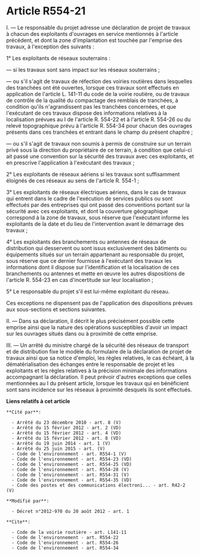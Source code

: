 # Article R554-21

I. ― Le responsable du projet adresse une déclaration de projet de travaux à chacun des exploitants d'ouvrages en service
mentionnés à l'article précédent, et dont la zone d'implantation est touchée par l'emprise des travaux, à l'exception des
suivants : 

1° Les exploitants de réseaux souterrains : 

― si les travaux sont sans impact sur les réseaux souterrains ; 

― ou s'il s'agit de travaux de réfection des voiries routières dans lesquelles des tranchées ont été ouvertes, lorsque ces
travaux sont effectués en application de l'article L. 141-11 du code de la voirie routière, ou de travaux de contrôle de la
qualité du compactage des remblais de tranchées, à condition qu'ils n'agrandissent pas les tranchées concernées, et que
l'exécutant de ces travaux dispose des informations relatives à la localisation prévues au I de l'article R. 554-22 et à
l'article R. 554-26 ou du relevé topographique prévu à l'article R. 554-34 pour chacun des ouvrages présents dans ces
tranchées et entrant dans le champ du présent chapitre ; 

― ou s'il s'agit de travaux non soumis à permis de construire sur un terrain privé sous la direction du propriétaire de ce
terrain, à condition que celui-ci ait passé une convention sur la sécurité des travaux avec ces exploitants, et en prescrive
l'application à l'exécutant des travaux ; 

2° Les exploitants de réseaux aériens si les travaux sont suffisamment éloignés de ces réseaux au sens de l'article R.
554-1 ; 

3° Les exploitants de réseaux électriques aériens, dans le cas de travaux qui entrent dans le cadre de l'exécution de
services publics ou sont effectués par des entreprises qui ont passé des conventions portant sur la sécurité avec ces
exploitants, et dont la couverture géographique correspond à la zone de travaux, sous réserve que l'exécutant informe les
exploitants de la date et du lieu de l'intervention avant le démarrage des travaux ; 

4° Les exploitants des branchements ou antennes de réseaux de distribution qui desservent ou sont issus exclusivement des
bâtiments ou équipements situés sur un terrain appartenant au responsable du projet, sous réserve que ce dernier fournisse à
l'exécutant des travaux les informations dont il dispose sur l'identification et la localisation de ces branchements ou
antennes et mette en œuvre les autres dispositions de l'article R. 554-23 en cas d'incertitude sur leur localisation ; 

5° Le responsable du projet s'il est lui-même exploitant du réseau. 

Ces exceptions ne dispensent pas de l'application des dispositions prévues aux sous-sections et sections suivantes. 

II. ― Dans sa déclaration, il décrit le plus précisément possible cette emprise ainsi que la nature des opérations
susceptibles d'avoir un impact sur les ouvrages situés dans ou à proximité de cette emprise. 

III. ― Un arrêté du ministre chargé de la sécurité des réseaux de transport et de distribution fixe le modèle du formulaire
de la déclaration de projet de travaux ainsi que sa notice d'emploi, les règles relatives, le cas échéant, à la
dématérialisation des échanges entre le responsable de projet et les exploitants et les règles relatives à la précision
minimale des informations accompagnant la déclaration. Il peut prévoir d'autres exceptions que celles mentionnées au I du
présent article, lorsque les travaux qui en bénéficient sont sans incidence sur les réseaux à proximité desquels ils sont
effectués.

**Liens relatifs à cet article**

	**Cité par**:

	  - Arrêté du 23 décembre 2010 - art. 8 (V)
	  - Arrêté du 15 février 2012 - art. 2 (VD)
	  - Arrêté du 15 février 2012 - art. 4 (VD)
	  - Arrêté du 15 février 2012 - art. 8 (VD)
	  - Arrêté du 19 juin 2014 - art. 1 (V)
	  - Arrêté du 25 juin 2015 - art. (V)
	  - Code de l'environnement - art. R554-1 (V)
	  - Code de l'environnement - art. R554-23 (VD)
	  - Code de l'environnement - art. R554-25 (VD)
	  - Code de l'environnement - art. R554-28 (V)
	  - Code de l'environnement - art. R554-31 (V)
	  - Code de l'environnement - art. R554-35 (VD)
	  - Code des postes et des communications électroni... - art. R42-2 (V)

	**Modifié par**:

	  - Décret n°2012-970 du 20 août 2012 - art. 1

	**Cite**:

	  - Code de la voirie routière - art. L141-11
	  - Code de l'environnement - art. R554-22
	  - Code de l'environnement - art. R554-26
	  - Code de l'environnement - art. R554-34
